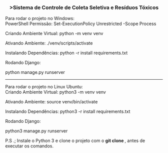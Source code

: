 <h3 align='center'>>Sistema de Controle de Coleta Seletiva e Resíduos Tóxicos</h3>

Para rodar o projeto no Windows:
<br>
PowerShell Permissão: Set-ExecutionPolicy Unrestricted -Scope Process

Criando Ambiente Virtual: python -m venv venv

Ativando Ambiente: ./venv/scripts/activate

Instalando Dependências: python -r install requirements.txt

Rodando Django:

python manage.py runserver

-----------------------------

Para rodar o projeto no Linux Ubuntu:
<br>
Criando Ambiente Virtual: python3 -m venv venv

Ativando Ambiente: source venv/bin/activate

Instalando Dependências: python3 -r install requirements.txt

Rodando Django:

python3 manage.py runserver

P.S .; Instale o Python 3 e clone o projeto com o <strong> git clone </strong>, antes de executar os comandos.
